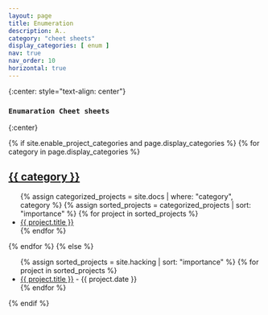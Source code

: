 ```yaml
---
layout: page
title: Enumeration
description: A..
category: "cheet sheets"
display_categories: [ enum ]
nav: true
nav_order: 10
horizontal: true
---
```


{:center: style="text-align: center"}
### ```Enumaration Cheet sheets```
{:center}

<div class="projects">
{% if site.enable_project_categories and page.display_categories %}
  <!-- Display categorized projects -->
  {% for category in page.display_categories %}
  <a id="{{ category }}" href=".#{{ category }}">
    <h2 class="category">{{ category }}</h2>
  </a>
  <ul>
    {% assign categorized_projects = site.docs | where: "category", category %}
    {% assign sorted_projects = categorized_projects | sort: "importance" %}
    {% for project in sorted_projects %}
      <li><a href="{{ project.url }}">{{ project.title }}</a></li>
    {% endfor %}
  </ul>
  {% endfor %}
{% else %}
  <!-- Display projects without categories -->
  <ul>
    {% assign sorted_projects = site.hacking | sort: "importance" %}
    {% for project in sorted_projects %}
      <li><a href="{{ project.url }}">{{ project.title }}</a> - {{ project.date }}</li>
    {% endfor %}
  </ul>
{% endif %}
</div>
